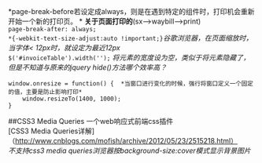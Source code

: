 *page-break-before若设定成always，则是在遇到特定的组件时，打印机会重新开始一个新的打印页。 * **关于页面打印的**(sx-->waybill-->print)  
    `page-break-after: always;`  
    `*{-webkit-text-size-adjust:auto !important;}`*谷歌浏览器，在页面缩放时，当字体< 12px时，就设定为最近12px*  
	`$('#invoiceTable').width('');` *将元素的宽度设为空，类似于将元素隐藏了，但是不知道与原来的jquery hide()方法哪个效率高？*  
	
	window.onresize = function() {  *当窗口进行变化的时候，强行将窗口定义一个固定的值，主要是防止影响打印*
		window.resizeTo(1400, 1000);
	}

##CSS3 Media Queries 一个web响应式前端css插件    
[CSS3 Media Queries详解]（http://www.cnblogs.com/mofish/archive/2012/05/23/2515218.html）  
*不支持css3 media queries浏览器按background-size:cover模式显示背景图片*